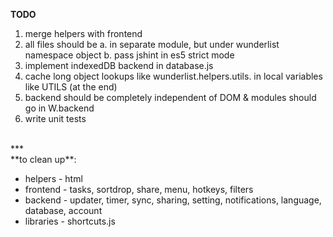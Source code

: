 **TODO**

1. merge helpers with frontend
2. all files should be 
   a. in separate module, but under wunderlist namespace object
   b. pass jshint in es5 strict mode
3. implement indexedDB backend in database.js
4. cache long object lookups like wunderlist.helpers.utils. in local variables like UTILS (at the end)
5. backend should be completely independent of DOM & modules should go in W.backend
5. write unit tests 

<br/>
***

<br/>
**to clean up**:

 * helpers - html
 * frontend - tasks, sortdrop, share, menu, hotkeys, filters
 * backend - updater, timer, sync, sharing, setting, notifications, language, database, account
 * libraries - shortcuts.js